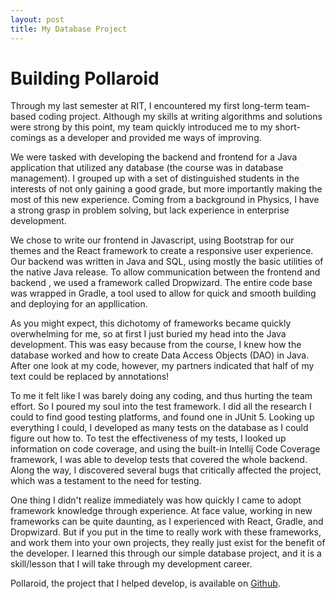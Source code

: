 ```yaml
---
layout: post
title: My Database Project
---
```

# Building Pollaroid 

Through my last semester at RIT, I encountered my first long-term team-based coding project.
Although my skills at writing algorithms and solutions were strong by this point, my team
quickly introduced me to my short-comings as a developer and provided me ways of improving.

We were tasked with developing the backend and frontend for a Java application that utilized
any database (the course was in database management). I grouped up with a set of distinguished
students in the interests of not only gaining a good grade, but more importantly making the most
of this new experience. Coming from a background in Physics, I have a strong grasp in problem
solving, but lack experience in enterprise development. 

We chose to write our frontend in Javascript, using Bootstrap for our themes and the React 
framework to create a responsive user experience. Our backend was written in Java and SQL, using mostly
the basic utilities of the native Java release. To allow communication between the frontend and backend
, we used a framework called Dropwizard. The entire code base was wrapped in Gradle, a tool used to allow
for quick and smooth building and deploying for an appllication.

As you might expect, this dichotomy of frameworks became quickly overwhelming for me, so at first I
just buried my head into the Java development. This was easy because from the course, I knew how the database
worked and how to create Data Access Objects (DAO) in Java. After one look at my code, however, my partners
indicated that half of my text could be replaced by annotations! 

To me it felt like I was barely doing any coding, and thus hurting the team effort. So I poured my soul into
the test framework. I did all the research I could to find good testing platforms, and found one in JUnit 5.
Looking up everything I could, I developed as many tests on the database as I could figure out how to. 
To test the effectiveness of my tests, I looked up information on code coverage, and using the built-in 
Intellij Code Coverage framework, I was able to develop tests that covered the whole backend. Along the way,
I discovered several bugs that critically affected the project, which was a testament to the need for testing.

One thing I didn't realize immediately was how quickly I came to adopt framework knowledge through experience.
At face value, working in new frameworks can be quite daunting, as I experienced with React, Gradle, and 
Dropwizard. But if you put in the time to really work with these frameworks, and work them into your own projects,
they really just exist for the benefit of the developer. I learned this through our simple database project, and 
it is a skill/lesson that I will take through my development career.

Pollaroid, the project that I helped develop, is available on [Github](https://github.com/harlanhaskins/Pollaroid).

